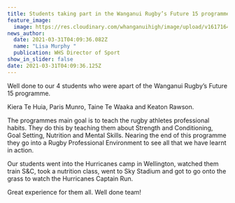 ```yaml
---
title: Students taking part in the Wanganui Rugby’s Future 15 programme
feature_image:
  image: https://res.cloudinary.com/whanganuihigh/image/upload/v1617164251/News/Wanganui-Rugby_s-Future-both-15-programme-1.jpg
news_author:
  date: 2021-03-31T04:09:36.082Z
  name: "Lisa Murphy "
  publication: WHS Director of Sport
show_in_slider: false
date: 2021-03-31T04:09:36.125Z
---
```

Well done to our 4 students who were apart of the Wanganui Rugby’s Future 15 programme. 

Kiera Te Huia, Paris Munro, Taine Te Waaka and Keaton Rawson. 

The programmes main goal is to teach the rugby athletes professional habits.
They do this by teaching them about Strength and Conditioning, Goal Setting, Nutrition and Mental Skills. Nearing the end of this programme they go into a Rugby Professional Environment to see all that we have learnt in action.

Our students went into the Hurricanes camp in Wellington, watched them train S&C, took a nutrition class, went to Sky Stadium and got to go onto the grass to watch the Hurricanes Captain Run.

Great experience for them all. Well done team!
